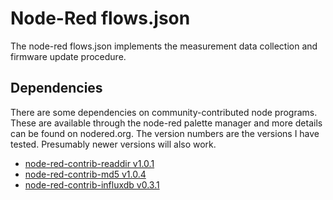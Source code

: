 # Node-Red flows.json
The node-red flows.json implements the measurement data collection and firmware
update procedure.

## Dependencies
There are some dependencies on community-contributed node programs.
These are available through the node-red palette manager and more details can
be found on nodered.org.
The version numbers are the versions I have tested. Presumably newer versions
will also work.

* [node-red-contrib-readdir v1.0.1](https://flows.nodered.org/node/node-red-contrib-readdir)
* [node-red-contrib-md5 v1.0.4](https://flows.nodered.org/node/node-red-contrib-md5)
* [node-red-contrib-influxdb v0.3.1](https://flows.nodered.org/node/node-red-contrib-influxdb)

